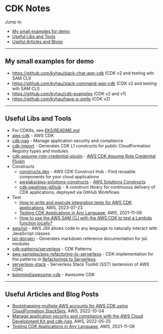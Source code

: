 # CDK Notes

Jump to
- [My small examples for demo](#my-small-examples-for-demo)
- [Useful Libs and Tools](#useful-libs-and-tools)
- [Useful Articles and Blogs](#useful-articles-and-blog-posts)


---
## My small examples for demo

- https://github.com/kyhau/slack-chat-app-cdk (CDK v2 and testing wth SAM CLI)
- https://github.com/kyhau/slack-command-app-cdk (CDK v2 and testing wth SAM CLI)
- https://github.com/kyhau/cdk-examples (CDK v2 and v1)
- https://github.com/kyhau/have-a-smile (CDK v2)


---
## Useful Libs and Tools

- For CDK8s, see [EKS/README.md](../EKS/README.md)
- [aws-cdk](https://github.com/aws/aws-cdk) - AWS CDK
- [cdk-nag](https://github.com/cdklabs/cdk-nag) - Manage application security and compliance
- [cdk-import](https://github.com/cdklabs/cdk-import) - Generates CDK L1 constructs for public CloudFormation Registry types and modules
- [cdk-assume-role-credential-plugin](https://github.com/aws-samples/cdk-assume-role-credential-plugin) - [AWS CDK Assume Role Credential Plugin](https://aws.amazon.com/blogs/devops/cdk-credential-plugin/)
- Constructs
    - [constructs.dev](https://constructs.dev/) - AWS CDK Construct Hub - Find reusable components for your cloud applications
    - [awslabs/aws-solutions-constructs](https://github.com/awslabs/aws-solutions-constructs) - [AWS Solutions Constructs](https://docs.aws.amazon.com/solutions/latest/constructs/api-reference.html)
    - [cdk-pipelines-github](https://constructs.dev/packages/cdk-pipelines-github) - A construct library for continuous delivery of CDK applications, deployed via GitHub Workflows
- Test
    - [How to write and execute integration tests for AWS CDK applications](https://aws.amazon.com/blogs/devops/how-to-write-and-execute-integration-tests-for-aws-cdk-applications/), AWS, 2023-07-23
    - [Testing CDK Applications in Any Language](https://aws.amazon.com/blogs/developer/testing-cdk-applications-in-any-language/), AWS, 2021-11-09
    - [How to use the AWS SAM CLI with the AWS CDK to test a Lambda function locally?](https://docs.aws.amazon.com/serverless-application-model/latest/developerguide/serverless-cdk-getting-started.html)
- [aws/jsii](https://github.com/aws/jsii) - AWS JSII allows code in any language to naturally interact with JavaScript classes
- [jsii-docgen](https://github.com/cdklabs/jsii-docgen) - Generates markdown reference documentation for jsii modules
- [cdk-patterns/serverless](https://github.com/cdk-patterns/serverless) - CDK Patterns
- [aws-samples/aws-refactoring-to-serverless](https://github.com/aws-samples/aws-refactoring-to-serverless) - CDK implementation for the patterns in [Refactorings to Serverless](https://serverlessland.com/refactoring-serverless/intro).
- [serverless-stack](https://github.com/serverless-stack/serverless-stack) - Serverless Stack Toolkit (SST) (extension of AWS CDK)
- [kolomied/awesome-cdk](https://github.com/kolomied/awesome-cdk) - Awesome CDK

---
## Useful Articles and Blog Posts

- [Bootstrapping multiple AWS accounts for AWS CDK using CloudFormation StackSets](https://aws.amazon.com/blogs/mt/bootstrapping-multiple-aws-accounts-for-aws-cdk-using-cloudformation-stacksets/), AWS, 2022-10-04
- [Manage application security and compliance with the AWS Cloud Development Kit and cdk-nag](https://aws.amazon.com/blogs/devops/manage-application-security-and-compliance-with-the-aws-cloud-development-kit-and-cdk-nag/), AWS, 2022-05-25
- [Testing CDK Applications in Any Language](https://aws.amazon.com/blogs/developer/testing-cdk-applications-in-any-language/), AWS, 2021-11-09
